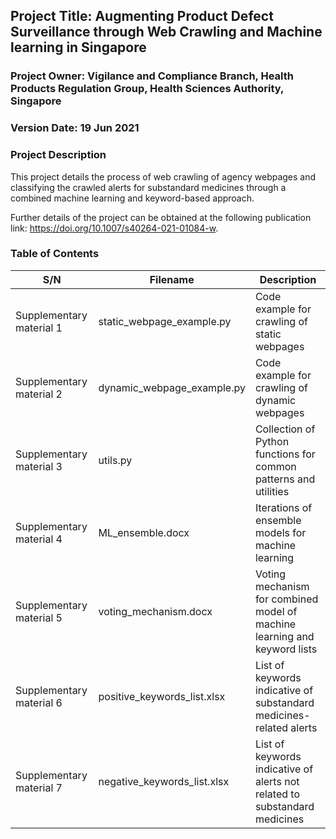 ## Project Title: Augmenting Product Defect Surveillance through Web Crawling and Machine learning in Singapore
### Project Owner: Vigilance and Compliance Branch, Health Products Regulation Group, Health Sciences Authority, Singapore
### Version Date: 19 Jun 2021

### Project Description
This project details the process of web crawling of agency webpages and classifying the crawled alerts for substandard medicines through a combined machine learning and keyword-based approach.

Further details of the project can be obtained at the following publication link: https://doi.org/10.1007/s40264-021-01084-w.

### Table of Contents
| S/N | Filename | Description |
| --- | -------- | ----------- |
| Supplementary material 1 |	static_webpage_example.py |	Code example for crawling of static webpages
| Supplementary material 2 |	dynamic_webpage_example.py |	Code example for crawling of dynamic webpages
| Supplementary material 3 |	utils.py |	Collection of Python functions for common patterns and utilities
| Supplementary material 4 |	ML_ensemble.docx |	Iterations of ensemble models for machine learning
| Supplementary material 5 |	voting_mechanism.docx |	Voting mechanism for combined model of machine learning and keyword lists
| Supplementary material 6 |	positive_keywords_list.xlsx |	List of keywords indicative of substandard medicines-related alerts
| Supplementary material 7 |	negative_keywords_list.xlsx |	List of keywords indicative of alerts not related to substandard medicines




